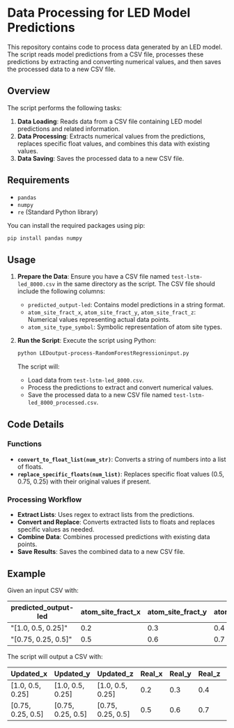 # Data Processing for LED Model Predictions

This repository contains code to process data generated by an LED model. The script reads model predictions from a CSV file, processes these predictions by extracting and converting numerical values, and then saves the processed data to a new CSV file.

## Overview

The script performs the following tasks:

1. **Data Loading**: Reads data from a CSV file containing LED model predictions and related information.
2. **Data Processing**: Extracts numerical values from the predictions, replaces specific float values, and combines this data with existing values.
3. **Data Saving**: Saves the processed data to a new CSV file.

## Requirements

- `pandas`
- `numpy`
- `re` (Standard Python library)

You can install the required packages using pip:

```bash
pip install pandas numpy
```

## Usage

1. **Prepare the Data**:
   Ensure you have a CSV file named `test-lstm-led_8000.csv` in the same directory as the script. The CSV file should include the following columns:
   - `predicted_output-led`: Contains model predictions in a string format.
   - `atom_site_fract_x`, `atom_site_fract_y`, `atom_site_fract_z`: Numerical values representing actual data points.
   - `atom_site_type_symbol`: Symbolic representation of atom site types.

2. **Run the Script**:
   Execute the script using Python:

   ```bash
   python LEDoutput-process-RandomForestRegressioninput.py
   ```

   The script will:

   - Load data from `test-lstm-led_8000.csv`.
   - Process the predictions to extract and convert numerical values.
   - Save the processed data to a new CSV file named `test-lstm-led_8000_processed.csv`.

## Code Details

### Functions

- **`convert_to_float_list(num_str)`**: Converts a string of numbers into a list of floats.
- **`replace_specific_floats(num_list)`**: Replaces specific float values (0.5, 0.75, 0.25) with their original values if present.

### Processing Workflow

- **Extract Lists**: Uses regex to extract lists from the predictions.
- **Convert and Replace**: Converts extracted lists to floats and replaces specific values as needed.
- **Combine Data**: Combines processed predictions with existing data points.
- **Save Results**: Saves the combined data to a new CSV file.

## Example

Given an input CSV with:

| predicted_output-led | atom_site_fract_x | atom_site_fract_y | atom_site_fract_z | atom_site_type_symbol |
|----------------------|-------------------|-------------------|-------------------|-----------------------|
| "[1.0, 0.5, 0.25]"  | 0.2               | 0.3               | 0.4               | A                     |
| "[0.75, 0.25, 0.5]" | 0.5               | 0.6               | 0.7               | B                     |

The script will output a CSV with:

| Updated_x           | Updated_y          | Updated_z          | Real_x | Real_y | Real_z | Atom_site_type_symbol |
|---------------------|---------------------|---------------------|--------|--------|--------|-----------------------|
| [1.0, 0.5, 0.25]   | [1.0, 0.5, 0.25]   | [1.0, 0.5, 0.25]   | 0.2    | 0.3    | 0.4    | A                     |
| [0.75, 0.25, 0.5]  | [0.75, 0.25, 0.5]  | [0.75, 0.25, 0.5]  | 0.5    | 0.6    | 0.7    | B                     |

